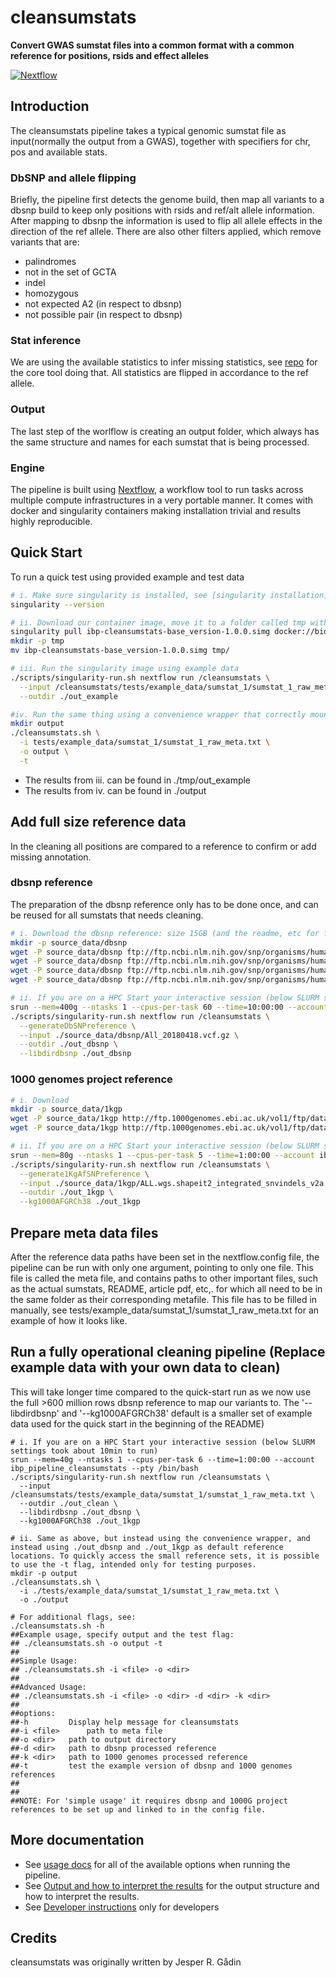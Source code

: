 # cleansumstats

**Convert GWAS sumstat files into a common format with a common reference for positions, rsids and effect alleles**

[![Nextflow](https://img.shields.io/badge/nextflow-%E2%89%A50.32.0-brightgreen.svg)](https://www.nextflow.io/)

## Introduction
The cleansumstats pipeline takes a typical genomic sumstat file as input(normally the output from a GWAS), together with specifiers for chr, pos and available stats.

### DbSNP and allele flipping
Briefly, the pipeline first detects the genome build, then map all variants to a dbsnp build to keep only positions with rsids and ref/alt allele information. After mapping to dbsnp the information is used to flip all allele effects in the direction of the ref allele. There are also other filters applied, which remove variants that are:
- palindromes
- not in the set of GCTA
- indel
- homozygous
- not expected A2 (in respect to dbsnp)
- not possible pair (in respect to dbsnp)

### Stat inference
We are using the available statistics to infer missing statistics, see [repo](https://github.com/pappewaio/r-stats-c-streamer) for the core tool doing that. All statistics are flipped in accordance to the ref allele. 

### Output
The last step of the worlflow is creating an output folder, which always has the same structure and names for each sumstat that is being processed.

### Engine
The pipeline is built using [Nextflow](https://www.nextflow.io), a workflow tool to run tasks across multiple compute infrastructures in a very portable manner. It comes with docker and singularity containers making installation trivial and results highly reproducible.

## Quick Start
To run a quick test using provided example and test data

```bash
# i. Make sure singularity is installed, see [singularity installation](docs/singularity-installation.md)
singularity --version

# ii. Download our container image, move it to a folder called tmp within the repo (<1GB)
singularity pull ibp-cleansumstats-base_version-1.0.0.simg docker://biopsyk/ibp-cleansumstats:1.0.0
mkdir -p tmp
mv ibp-cleansumstats-base_version-1.0.0.simg tmp/

# iii. Run the singularity image using example data
./scripts/singularity-run.sh nextflow run /cleansumstats \
  --input /cleansumstats/tests/example_data/sumstat_1/sumstat_1_raw_meta.txt \
  --outdir ./out_example

#iv. Run the same thing using a convenience wrapper that correctly mounts folders outside of tmp/
mkdir output
./cleansumstats.sh \
  -i tests/example_data/sumstat_1/sumstat_1_raw_meta.txt \
  -o output \
  -t

```

- The results from iii. can be found in ./tmp/out_example
- The results from iv. can be found in ./output

## Add full size reference data
In the cleaning all positions are compared to a reference to confirm or add missing annotation.

### dbsnp reference
The preparation of the dbsnp reference only has to be done once, and can be reused for all sumstats that needs cleaning.

```bash
# i. Download the dbsnp reference: size 15GB (and the readme, etc for future reference)
mkdir -p source_data/dbsnp
wget -P source_data/dbsnp ftp://ftp.ncbi.nlm.nih.gov/snp/organisms/human_9606_b151_GRCh38p7/VCF/README.txt
wget -P source_data/dbsnp ftp://ftp.ncbi.nlm.nih.gov/snp/organisms/human_9606_b151_GRCh38p7/VCF/All_20180418.vcf.gz.md5
wget -P source_data/dbsnp ftp://ftp.ncbi.nlm.nih.gov/snp/organisms/human_9606_b151_GRCh38p7/VCF/All_20180418.vcf.gz.tbi
wget -P source_data/dbsnp ftp://ftp.ncbi.nlm.nih.gov/snp/organisms/human_9606_b151_GRCh38p7/VCF/All_20180418.vcf.gz

# ii. If you are on a HPC Start your interactive session (below SLURM settings took about 5h to run)
srun --mem=400g --ntasks 1 --cpus-per-task 60 --time=10:00:00 --account ibp_pipeline_cleansumstats --pty /bin/bash
./scripts/singularity-run.sh nextflow run /cleansumstats \
  --generateDbSNPreference \
  --input ./source_data/dbsnp/All_20180418.vcf.gz \
  --outdir ./out_dbsnp \
  --libdirdbsnp ./out_dbsnp
```

### 1000 genomes project reference
```bash
# i. Download
mkdir -p source_data/1kgp
wget -P source_data/1kgp http://ftp.1000genomes.ebi.ac.uk/vol1/ftp/data_collections/1000_genomes_project/release/20190312_biallelic_SNV_and_INDEL/ALL.wgs.shapeit2_integrated_snvindels_v2a.GRCh38.27022019.sites.vcf.gz
wget -P source_data/1kgp http://ftp.1000genomes.ebi.ac.uk/vol1/ftp/data_collections/1000_genomes_project/release/20190312_biallelic_SNV_and_INDEL/ALL.wgs.shapeit2_integrated_snvindels_v2a.GRCh38.27022019.sites.vcf.gz.tbi

# ii. If you are on a HPC Start your interactive session (below SLURM settings took about 5min to run)
srun --mem=80g --ntasks 1 --cpus-per-task 5 --time=1:00:00 --account ibp_pipeline_cleansumstats --pty /bin/bash
./scripts/singularity-run.sh nextflow run /cleansumstats \
  --generate1KgAfSNPreference \
  --input ./source_data/1kgp/ALL.wgs.shapeit2_integrated_snvindels_v2a.GRCh38.27022019.sites.vcf.gz \
  --outdir ./out_1kgp \
  --kg1000AFGRCh38 ./out_1kgp
```

## Prepare meta data files
After the reference data paths have been set in the nextflow.config file, the pipeline can be run with only one argument, pointing to only one file. This file is called the meta file, and contains paths to other important files, such as the actual sumstats, README, article pdf, etc,. for which all need to be in the same folder as their corresponding metafile. This file has to be filled in manually, see tests/example_data/sumstat_1/sumstat_1_raw_meta.txt for an example of how it looks like. 

## Run a fully operational cleaning pipeline (Replace example data with your own data to clean)
This will take longer time compared to the quick-start run as we now use the full >600 million rows dbsnp reference to map our variants to. The '--libdirdbsnp' and '--kg1000AFGRCh38' default is a smaller set of example data used for the quick start in the beginning of the README)

```
# i. If you are on a HPC Start your interactive session (below SLURM settings took about 10min to run)
srun --mem=40g --ntasks 1 --cpus-per-task 6 --time=1:00:00 --account ibp_pipeline_cleansumstats --pty /bin/bash
./scripts/singularity-run.sh nextflow run /cleansumstats \
  --input /cleansumstats/tests/example_data/sumstat_1/sumstat_1_raw_meta.txt \
  --outdir ./out_clean \
  --libdirdbsnp ./out_dbsnp \
  --kg1000AFGRCh38 ./out_1kgp

# ii. Same as above, but instead using the convenience wrapper, and instead using ./out_dbsnp and ./out_1kgp as default reference locations. To quickly access the small reference sets, it is possible to use the -t flag, intended only for testing purposes.
mkdir -p output
./cleansumstats.sh \
  -i ./tests/example_data/sumstat_1/sumstat_1_raw_meta.txt \
  -o ./output

# For additional flags, see:
./cleansumstats.sh -h
##Example usage, specify output and the test flag:
## ./cleansumstats.sh -o output -t
##
##Simple Usage:
## ./cleansumstats.sh -i <file> -o <dir>
##
##Advanced Usage:
## ./cleansumstats.sh -i <file> -o <dir> -d <dir> -k <dir>
##
##options:
##-h		 Display help message for cleansumstats
##-i <file> 	 path to meta file
##-o <dir> 	 path to output directory
##-d <dir> 	 path to dbsnp processed reference
##-k <dir> 	 path to 1000 genomes processed reference
##-t  	 	 test the example version of dbsnp and 1000 genomes references
##
##
##NOTE: For 'simple usage' it requires dbsnp and 1000G project references to be set up and linked to in the config file.

```


## More documentation
- See [usage docs](docs/usage.md) for all of the available options when running the pipeline.
- See [Output and how to interpret the results](docs/output.md) for the output structure and how to interpret the results.
- See [Developer instructions](docs/developers.md) only for developers

## Credits

cleansumstats was originally written by Jesper R. Gådin
